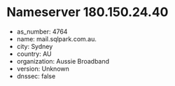 # Nameserver 180.150.24.40

* as_number: 4764
* name: mail.sqlpark.com.au.
* city: Sydney
* country: AU
* organization: Aussie Broadband
* version: Unknown
* dnssec: false
